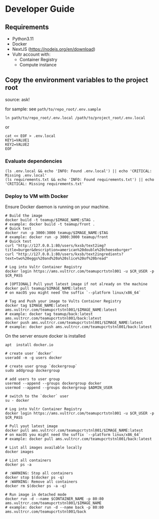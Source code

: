 # Developer Guide

## Requirements

* Python3.11
* Docker
* NextJS (https://nodejs.org/en/download)
* Vultr account with:
    * Container Registry
    * Compute instance

## Copy the environment variables to the project root

source: ask!

for sample: see `path/to/repo_root/.env.sample`

```shell
ln path/to/repo_root/.env.local /path/to/project_root/.env.local
```

or

```shell
cat << EOF > .env.local
KEY1=VALUE1
KEY2=VALUE2
EOF
```


### Evaluate dependencies

```shell
(ls .env.local && echo 'INFO: Found .env.local') || echo 'CRITICAL: Missing .env.local'
(ls requirements.txt && echo 'INFO: Found requirements.txt') || echo 'CRITICAL: Missing requirements.txt'
```

### Deploy to VM with Docker

Ensure Docker daemon is running on your machine.

```shell
# Build the image
docker build -t teamup/$IMAGE_NAME:$TAG .
# example: docker build -t teamup/front .
# Quick test
docker run -p 3000:3000 teamup/$IMAGE_NAME:$TAG
# example: docker run -p 3000:3000 teamup/front
# Quick test
curl "http://127.0.0.1:80/users/kxsb/text2img?title=burger&description=american%20double%20cheeseburger"
curl "http://127.0.0.1:80/users/kxsb/text2ingredients?text=two%20eggs%20and%20a%20slice%20of%20bread"
```

```shell
# Log into Vultr Container Registry 
docker login https://ams.vultrcr.com/teamupcrtstnl001 -u $CR_USER -p $CR_PASS

# [OPTIONAL] Pull yout latest image if not already on the machine
docker pull teamup/$IMAGE_NAME:latest
# on macOS you might need the suffix `--platform linux/x86_64`

# Tag and Push your image to Vults Container Registry
docker tag $IMAGE_NAME:latest ams.vultrcr.com/teamupcrtstnl001/$IMAGE_NAME:latest
# example: docker tag teamup/back:latest ams.vultrcr.com/teamupcrtstnl001/back:latest
docker push ams.vultrcr.com/teamupcrtstnl001/$IMAGE_NAME:latest
# example: docker push ams.vultrcr.com/teamupcrtstnl001/back:latest
```

On the server ensure docker is installed

```shell
apt  install docker.io

# create user `docker`
useradd -m -g users docker

# create user group `dockergroup`
sudo addgroup dockergroup

# add users to user group
usermod --append --groups dockergroup docker
usermod --append --groups dockergroup $ADMIN_USER

# switch to the `docker` user
su - docker
```

```shell
# Log into Vultr Container Registry 
docker login https://ams.vultrcr.com/teamupcrtstnl001 -u $CR_USER -p $CR_PASS

# Pull yout latest image
docker pull ams.vultrcr.com/teamupcrtstnl001/$IMAGE_NAME:latest
# on macOS you might need the suffix `--platform linux/x86_64`
# example: docker pull ams.vultrcr.com/teamupcrtstnl001/back:latest

# List all images available locally
docker images

# List all containers
docker ps -a

# :WARNING: Stop all containers
docker stop $(docker ps -q)
# :WARNING: Remove all containers
docker rm $(docker ps -a -q)

# Run image in detached mode
docker run -d --name $CONTAINER_NAME -p 80:80 ams.vultrcr.com/teamupcrtstnl001/$IMAGE_NAME
# example: docker run -d --name back -p 80:80 ams.vultrcr.com/teamupcrtstnl001/back
```